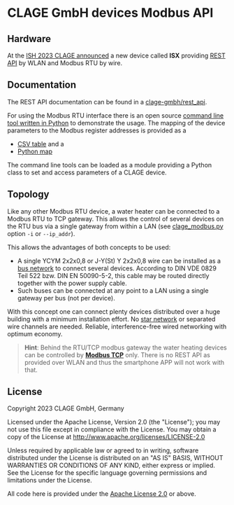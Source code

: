# CLAGE GmbH devices Modbus API

## Hardware

At the [ISH 2023 CLAGE announced](https://www.haustechnikdialog.de/News/27889/Neue-E-Durchlauferhitzer-auf-der-ISH-2023) a new device called **ISX** providing [REST API](https://github.com/clage-gmbh/rest_api) by WLAN and Modbus RTU by wire.

## Documentation

The REST API documentation can be found in a [clage-gmbh/rest_api](https://github.com/clage-gmbh/rest_api).

For using the Modbus RTU interface there is an open source [command line tool written in Python](clage_modbus/clage_modbus.py) to demonstrate the usage.
The mapping of the device parameters to the Modbus register addresses is provided as a

* [CSV table](clage_modbus/clage_modbus_mapping.csv) and a
* [Python map](clage_modbus/clage_modbus_mapping.py)

The command line tools can be loaded as a module providing a Python class to set and access parameters of a CLAGE device.

## Topology

Like any other Modbus RTU device, a water heater can be connected to a Modbus RTU to TCP gateway.
This allows the control of several devices on the RTU bus via a single gateway from within a LAN (see [clage_modbus.py](clage_modbus/`clage_modbus.py`) option `-i`  or `--ip_addr`).

This allows the advantages of both concepts to be used:

* A single YCYM 2x2x0,8 or J-Y(St) Y 2x2x0,8 wire can be installed as a [bus network](https://en.wikipedia.org/wiki/Bus_network) to connect several devices. According to DIN VDE 0829 Teil 522 bzw. DIN EN 50090-5-2, this cable may be routed directly together with the power supply cable.
* Such buses can be connected at any point to a LAN using a single gateway per bus (not per device).

With this concept one can connect plenty devices distributed over a huge building with a minimum installation effort.
No [star network](https://en.wikipedia.org/wiki/Star_network) or separated wire channels are needed.
Reliable, interference-free wired networking with optimum economy.

> **Hint**: Behind the RTU/TCP modbus gateway the water heating devices can be controlled by [**Modbus TCP**](https://en.wikipedia.org/wiki/Modbus#Modbus_TCP_frame_format) only. There is no REST API as provided over WLAN and thus the smartphone APP will not work with that.

## License

Copyright 2023 CLAGE GmbH, Germany

Licensed under the Apache License, Version 2.0 (the "License");
you may not use this file except in compliance with the License.
You may obtain a copy of the License at
      <http://www.apache.org/licenses/LICENSE-2.0>

Unless required by applicable law or agreed to in writing, software
distributed under the License is distributed on an "AS IS" BASIS,
WITHOUT WARRANTIES OR CONDITIONS OF ANY KIND, either express or implied.
See the License for the specific language governing permissions and
limitations under the License.

All code here is provided under the [Apache License 2.0](https://fossa.com/blog/open-source-licenses-101-apache-license-2-0/) or above.
